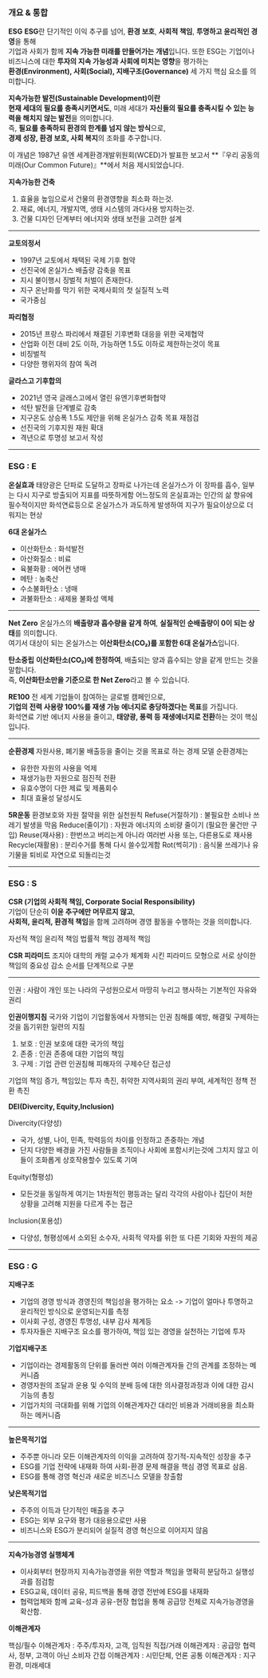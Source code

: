 
### 개요 & 통합

**ESG**
**ESG**란 단기적인 이익 추구를 넘어, **환경 보호**, **사회적 책임**, **투명하고 윤리적인 경영**을 통해  
기업과 사회가 함께 **지속 가능한 미래를 만들어가는 개념**입니다.
또한 ESG는 기업이나 비즈니스에 대한 **투자의 지속 가능성과 사회에 미치는 영향**을 평가하는  
**환경(Environment), 사회(Social), 지배구조(Governance)** 세 가지 핵심 요소를 의미합니다.


**지속가능한 발전(Sustainable Development)이란  
현재 세대의 필요를 충족시키면서도**, 미래 세대가 **자신들의 필요를 충족시킬 수 있는 능력을 해치지 않는 발전**을 의미합니다.  
즉, **필요를 충족하되 환경의 한계를 넘지 않는 방식**으로,  
**경제 성장, 환경 보호, 사회 복지**의 조화를 추구합니다.

이 개념은 1987년 유엔 세계환경개발위원회(WCED)가 발표한 보고서 **『우리 공동의 미래(Our Common Future)』**에서 처음 제시되었습니다.


**지속가능한 건축**
1. 효율을 높임으로서 건물의 환경영향을 최소화 하는것.
2. 재료, 에너지, 개발지역, 생태 시스템의 과다사용 방지하는것.
3. 건물 디자인 단계부터 에너지와 생태 보전을 고려한 설계 

---

**교토의정서**
- 1997년 교토에서 채택된 국제 기후 협약
- 선진국에 온실가스 배출량 감축을 목표
- 지시 불이행시 징벌적 처벌이 존재한다.
- 지구 온난화를 막기 위한 국제사회의 첫 실질적 노력
- 국가중심


**파리협정**
- 2015년 프랑스 파리에서 채결된 기후변화 대응을 위한 국제협약
- 산업화 이전 대비 2도 이하, 가능하면 1.5도 이하로 제한하는것이 목표
- 비징벌적
- 다양한 행위자의 참여 독려


**글라스고 기후합의**
- 2021년 영국 글래스고에서 열린  유엔기후변화협약
- 석탄 발전을 단계별로 감축
- 지구온도 상승폭 1.5도 제안을 위해 온실가스 감축 목표 재점검
- 선진국의 기후지원 재원 확대
- 격년으로 투명성 보고서 작성

---

### ESG : E


**온실효과**
태양광은 단파로 도달하고 장파로 나가는데 온실가스가 이 장파를 흡수, 일부는 다시 지구로 방출되어 지표를 따뜻하게함
어느정도의 온실효과는 인간의 삶 향유에 필수적이지만 화석연료등으로 온실가스가 과도하게 발생하여 지구가 필요이상으로 더워지는 현상


**6대 온실가스**
- 이산화탄소 : 화석발전
- 아산화질소 : 비료
- 육불화황 : 에어컨 냉매
- 메탄 : 농축산
- 수소불화탄소 : 냉매
- 과불화탄소 : 새제용 불화성 액체

---

**Net Zero**
온실가스의 **배출량과 흡수량을 같게 하여**, **실질적인 순배출량이 0이 되는 상태**를 의미합니다.  
여기서 대상이 되는 온실가스는 **이산화탄소(CO₂)를 포함한 6대 온실가스**입니다.

**탄소중립**
**이산화탄소(CO₂)에 한정하여**, 배출되는 양과 흡수되는 양을 같게 만드는 것을 말합니다.  
즉, **이산화탄소만을 기준으로 한 Net Zero**라고 볼 수 있습니다.

**RE100**
전 세계 기업들이 참여하는 글로벌 캠페인으로,  
**기업의 전력 사용량 100%를 재생 가능 에너지로 충당하겠다는 목표**를 가집니다.  
화석연료 기반 에너지 사용을 줄이고, **태양광, 풍력 등 재생에너지로 전환**하는 것이 핵심입니다.

---

**순환경제**
자원사용, 폐기물 배출등을 줄이는 것을 목표로 하는 경제 모델
순환경제는 
- 유한한 자원의 사용을 억제
- 재생가능한 자원으로 점진적 전환
- 유효수명이 다한 제료 및 제품회수
- 최대 효율성 달성시도


**5R운동**
환경보호와 자원 절약을 위한 실천원칙
Refuse(거절하기) : 불필요한 소비나 쓰레기 발생을 막음
Reduce(줄이기) : 자원과 에너지의 소비량 줄이기 (필요한 물건만 구입)
Reuse(재사용) : 한번쓰고 버리는게 아니라 여러번 사용 또는, 다른용도로 재사용
Recycle(재활용) : 분리수거를 통해 다시 쓸수있게함
Rot(썩히기) : 음식물 쓰레기나 유기물을 퇴비로 자연으로 되돌리는것


---

### ESG : S

**CSR (기업의 사회적 책임, Corporate Social Responsibility)**  
기업이 단순히 **이윤 추구에만 머무르지 않고**,  
**사회적, 윤리적, 환경적 책임**을 함께 고려하며 경영 활동을 수행하는 것을 의미합니다.

자선적 책임
윤리적 책임
법률적 책임
경제적 책임

**CSR 피라미드**
조지아 대학의 캐럴 교수가 체계화 시킨 피라미드 모형으로 
서로 상이한 책임의 중요성 감소 순서를 단계적으로 구분

---
인권 : 사람이 개인 또는 나라의 구성원으로서 마땅히 누리고 행사하는 기본적인 자유와 권리

**인권이행지침**
국가와 기업이 기업활동에서 자행되는 인권 침해를 예방, 해결및 구제하는것을 돕기위한 일련의 지침

1. 보호 : 인권 보호에 대한 국가의 책임
2. 존중 : 인권 존중에 대한 기업의 책임
3. 구제 : 기업 관련 인권침해 피해자의 구제수단 접근성

기업의 책임 증가, 책임있는 투자 촉진, 취약한 지역사회의 권리 부여, 세계적인 정책 전환 촉진

**DEI(Divercity, Equity,Inclusion)**

Divercity(다양성)
- 국가, 성별, 나이, 민족, 학력등의 차이를 인정하고 존중하는 개념
- 단지 다양한 배경을 가진 사람들을 조직이나 사회에 포함시키는것에 그치지 않고 이들이 조화롭게 상호작용할수 있도록 기여

Equity(형평성)
- 모든것을 동일하게 여기는 1차원적인 평등과는 달리 각각의 사람이나 집단이 처한 상황을 고려해 지원을 다르게 주는 접근

Inclusion(포용성)
- 다양성, 형평성에서 소외된 소수자, 사회적 약자를 위한 또 다른 기회와 자원의 제공

---

### ESG : G

**지배구조**
- 기업의 경영 방식과 경영진의 책임성을 평가하는 요소 
  -> 기업이 얼마나 투명하고 윤리적인 방식으로 운영되는지를 측정
- 이사회 구성, 경영진 투명성, 내부 감사 체계등
- 투자자들은 지배구조 요소를 평가하여, 책임 있는 경영을 실천하는 기업에 투자

**기업지배구조**
- 기업이라는 경제활동의 단위를 둘러싼 여러 이해관계자들 간의 관계를 조정하는 메커니즘
- 경영자원의 조달과 운용 및 수익의 분배 등에 대한 의사결정과정과 이에 대한 감시기능의 총칭
- 기업가치의 극대화를 위해 기업의 이해관계자간 대리인 비용과 거래비용을 최소화 하는 메커니즘

---

**높은목적기업**
- 주주뿐 아니라 모든 이해관계자의 이익을 고려하여 장기적-지속적인 성장을 추구
- ESG를 기업 전략에 내재화 하여 사회-환경 문제 해결을 핵심 경영 목표로 삼음.
- ESG를 통해 경영 혁신과 새로운 비즈니스 모델을 창출함

**낮은목적기업**
- 주주의 이득과 단기적인 매출을 추구
- ESG는 외부 요구와 평가 대응용으로만 사용
- 비즈니스와 ESG가 분리되어 실질적 경영 혁신으로 이어지지 않음

---

**지속가능경영 실행체계**

- 이사회부터 현장까지 지속가능경영을 위한 역할과 책임을 명확히 분담하고 실행성과를 점검함
- ESG교육, 데이터 공유, 피드백을 통해 경영 전반에 ESG를 내재화
- 협력업체와 함께 교육-성과 공유-현장 협업을 통해 공급망 전체로 지속가능경영을 확산함.



**이해관계자**

핵심/필수 이해관계자 : 주주/투자자, 고객, 임직원
직접/거래 이해관계자 : 공급망 협력사, 정부, 고객이 아닌 소비자
간접 이해관계자 : 시민단체, 언론
공통 이해관계자 : 지구환경, 미래세대



